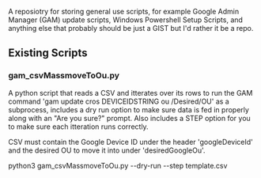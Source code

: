 A reposiotry for storing general use scripts, for example Google Admin Manager (GAM) update scripts, Windows Powershell Setup Scripts, and anything else that probably should be just a GIST but I'd rather it be a repo.

## Existing Scripts
### gam_csvMassmoveToOu.py
A python script that reads a CSV and itterates over its rows to run the GAM command 'gam update cros DEVICEIDSTRING ou /Desired/OU' as a subprocess, includes a dry run option to make sure data is fed in properly along with an "Are you sure?" prompt. Also includes a STEP option for you to make sure each itteration runs correctly.

CSV must contain the Google Device ID under the header 'googleDeviceId' and the desired OU to move it into under 'desiredGoogleOu'.

python3 gam_csvMassmoveToOu.py --dry-run --step template.csv